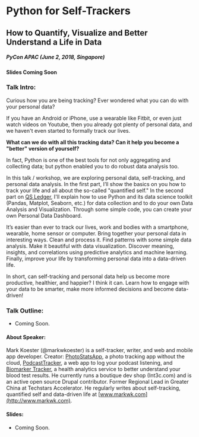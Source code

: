 # Python for Self-Trackers

## How to Quantify, Visualize and Better Understand a Life in Data 

##### PyCon APAC (June 2, 2018, Singapore)

**Slides Coming Soon**

### Talk Intro: 

Curious how you are being tracking? Ever wondered what you can do with your personal data? 

If you have an Android or iPhone, use a wearable like Fitbit, or even just watch videos on Youtube, then you already got plenty of personal data, and we haven't even started to formally track our lives. 

**What can we do with all this tracking data? Can it help you become a "better" version of yourself?**  

In fact, Python is one of the best tools for not only aggregating and collecting data; but python enabled you to do robust data analysis too.  

In this talk / workshop, we are exploring personal data, self-tracking, and personal data analysis. In the first part, I’ll show the basics on you how to track your life and all about the so-called "quantified self." In the second part on [QS Ledger](https://github.com/markwk/qs_ledger), I'll explain how to use Python and its data science toolkit (Pandas, Matplot, Seaborn, etc.) for data collection and to do your own Data Analysis and Visualization. Through some simple code, you can create your own Personal Data Dashboard.  

It’s easier than ever to track our lives, work and bodies with a smartphone, wearable, home sensor or computer. Bring together your personal data in interesting ways. Clean and process it. Find patterns with some simple data analysis. Make it beautiful with data visualization. Discover meaning, insights, and correlations using predictive analytics and machine learning. Finally, improve your life by transforming personal data into a data-driven life. 

In short, can self-tracking and personal data help us become more productive, healthier, and happier? I think it can. Learn how to engage with your data to be smarter, make more informed decisions and become data-driven! 

### Talk Outline:

* Coming Soon.

#### About Speaker:

Mark Koester (@markwkoester) is a self-tracker, writer, and web and mobile app developer. Creator: [PhotoStatsApp](www.photostats.io), a photo tracking app without the cloud, [PodcastTracker](www.podcasttracker.com), a web app to log your podcast listening, and [Biomarker Tracker](www.biomarkertracker.com), a health analytics service to better understand your blood test results. He currently runs a boutique dev shop (Int3c.com) and is an active open source Drupal contributor. Former Regional Lead in Greater China at Techstars Accelerator. He regularly writes about self-tracking, quantified self and data-driven life at [www.markwk.com](http://www.markwk.com).     

#### Slides: 

* Coming Soon.

